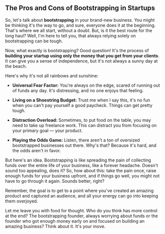 ## The Pros and Cons of Bootstrapping in Startups

So, let's talk about **bootstrapping** in your brand-new business. You might be thinking it's the way to go, and sure, everyone does it at the beginning. That's where we all start, without a doubt. But, is it the best route for the long haul? Well, I'm here to tell you, that always relying solely on bootstrapping can be tough. 

Now, what exactly is bootstrapping? Good question! It's the process of **building your startup using only the money that you get from your clients**. It can give you a sense of independence, but it's not always a sunny day at the beach.

Here's why it's not all rainbows and sunshine:

- **Universal Fear Factor:** You're always on the edge, scared of running out of funds any day. It's distressing, and no one enjoys that feeling.
 
- **Living on a Shoestring Budget:** Trust me when I say this, it's no fun when you can't pay yourself a good paycheck. Things can get pretty tough.

- **Distraction Overload:** Sometimes, to put food on the table, you may need to take up freelance work. This can distract you from focusing on your primary goal –– your product.

- **Playing the Odds Game:** Listen, there aren't a ton of oversized bootstrapped businesses out there. Why's that? Because it's hard, and the odds aren't in favor.

But here's an idea. Bootstrapping is like spreading the pain of collecting funds over the entire life of your business, like a forever headache. Doesn't sound too appealing, does it? So, how about this: take the pain once, raise enough funds for your business upfront, and if things go well, you might not have to go through it again. Sounds better, right?

Remember, the goal is to get to a point where you've created an amazing product and captured an audience, and all your energy can go into keeping them overjoyed. 

Let me leave you with food for thought. Who do you think has more control at the end? The bootstrapping founder, always worrying about funds or the founder who got enough money early on and focused on building an amazing business? Think about it. It's your move.